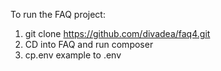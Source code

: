 To run the FAQ project:
1) git clone https://github.com/divadea/faq4.git
2) CD into FAQ and run composer
2) cp.env example to .env
